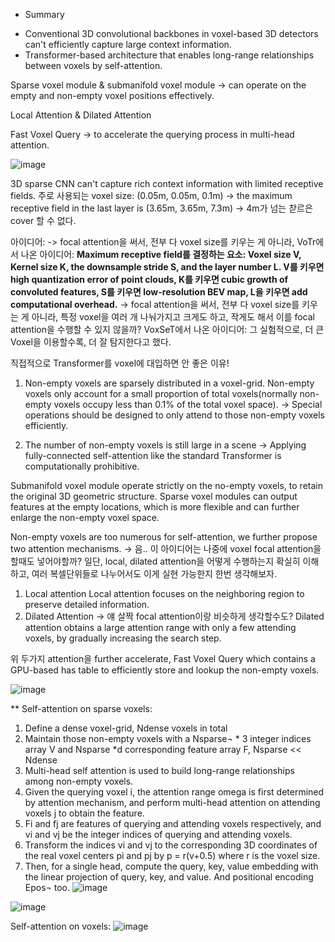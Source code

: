 * Summary

- Conventional 3D convolutional backbones in voxel-based 3D detectors can't efficiently capture large context information.
- Transformer-based architecture that enables long-range relationships between voxels by self-attention.

Sparse voxel module & submanifold voxel module -> can operate on the empty and non-empty voxel positions effectively.

Local Attention & Dilated Attention

Fast Voxel Query -> to accelerate the querying process in multi-head attention.


![image](https://user-images.githubusercontent.com/65759092/183721463-a25aa9e0-1cde-4403-a7f9-7195352b2df4.png)


3D sparse CNN can't capture rich context information with limited receptive fields. 
주로 사용되는 voxel size: (0.05m, 0.05m, 0.1m) -> the maximum receptive field in the last layer is (3.65m, 3.65m, 7.3m)
-> 4m가 넘는 찯르은 cover 할 수 없다.


아이디어: -> focal attention을 써서, 전부 다 voxel size를 키우는 게 아니라, 
VoTr에서 나온 아이디어:
**Maximum receptive field를 결정하는 요소: Voxel size V, Kernel size K, the downsample stride S, and the layer number L.
V를 키우면 high quantization error of point clouds, K를 키우면 cubic growth of convoluted features, S를 키우면 low-resolution BEV map, L을 키우면 add computational overhead.**
-> focal attention을 써서, 전부 다 voxel size를 키우는 게 아니라, 특정 voxel을 여러 개 나눠가지고 크게도 하고, 작게도 해서 이를 focal attention을 수행할 수 있지 않을까?
VoxSeT에서 나온 아이디어:
그 실험적으로, 더 큰 Voxel을 이용할수록, 더 잘 탐지한다고 했다. 

직접적으로 Transformer를 voxel에 대입하면 안 좋은 이유!
1)	Non-empty voxels are sparsely distributed in a voxel-grid.
Non-empty voxels only account for a small proportion of total voxels(normally non-empty voxels occupy less than 0.1% of the total voxel space).
-> Special operations should be designed to only attend to those non-empty voxels efficiently.

2)	The number of non-empty voxels is still large in a scene
-> Applying fully-connected self-attention like the standard Transformer is computationally prohibitive.

Submanifold voxel module operate strictly on the no-empty voxels, to retain the original 3D geometric structure.
Sparse voxel modules can output features at the empty locations, which is more flexible and can further enlarge the non-empty voxel space.

Non-empty voxels are too numerous for self-attention, we further propose two attention mechanisms. -> 음.. 이 아이디어는 나중에 voxel focal attention을 할때도 넣어야할까?
일단, local, dilated attention을 어떻게 수행하는지 확실히 이해하고, 여러 복셀단위들로 나누어서도 이게 실현 가능한지 한번 생각해보자.
1.	Local attention
Local attention focuses on the neighboring region to preserve detailed information.
2.	Dilated Attention -> 얘 살짝 focal attention이랑 비슷하게 생각할수도? 
Dilated attention obtains a large attention range with only a few attending voxels, by gradually increasing the search step.

위 두가지 attention을 further accelerate, Fast Voxel Query which contains a GPU-based has table to efficiently store and lookup the non-empty voxels.


![image](https://user-images.githubusercontent.com/65759092/184192968-f7f3d5a4-3d87-450b-a819-a04681130ebd.png)

** Self-attention on sparse voxels:
1.	Define a dense voxel-grid, Ndense voxels in total
2.	Maintain those non-empty voxels with a Nsparse¬ * 3 integer indices array V and Nsparse *d corresponding feature array F,  Nsparse << Ndense
3.	Multi-head self attention is used to build long-range relationships among non-empty voxels.
4.	Given the querying voxel i, the attention range omega is first determined by attention mechanism, and perform multi-head attention on attending voxels j to obtain the feature.
5.	Fi and fj are features of querying and attending voxels respectively, and vi and vj be the integer indices of querying and attending voxels.
6.	Transform the indices vi and vj to the corresponding 3D coordinates of the real voxel centers pi and pj by p = r(v+0.5) where r is the voxel size.
7.	Then, for a single head, compute the query, key, value embedding with the linear projection of query, key, and value. And positional encoding Epos¬ too.
![image](https://user-images.githubusercontent.com/65759092/184199535-aaa5e83e-f796-4f85-9803-cb54a1160161.png)


![image](https://user-images.githubusercontent.com/65759092/184199515-e34d1e8e-8683-4d09-957f-ae1319ab4cac.png)

Self-attention on voxels:
![image](https://user-images.githubusercontent.com/65759092/184199563-b8ff01fc-408e-4e10-b790-f6d0a0ee2787.png)











